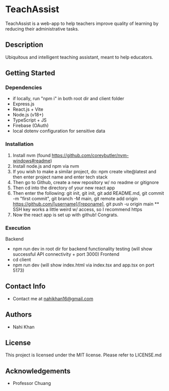 # TeachAssist

TeachAssist is a web-app to help teachers improve quality of learning by reducing their administrative tasks.

## Description

Ubiquitous and intelligent teaching assistant, meant to help educators.

## Getting Started

### Dependencies

- if locally, run "npm i" in both root dir and client folder
- Express.js
- React.js + Vite
- Node.js (v18+)
- TypeScript + JS
- Firebase (OAuth)
- local dotenv configuration for sensitive data

### Installation

1. Install nvm (found https://github.com/coreybutler/nvm-windows#readme)
2. Install node.js and npm via nvm
3. If you wish to make a similar project, do: npm create vite@latest and then enter project name and enter tech stack
4. Then go to Github, create a new repository w/ no readme or gitignore
5. Then cd into the directory of your new react app
6. Then enter the following: git init, git init, git add README.md, git commit -m "first commit", git branch -M main, git remote add origin https://github.com/[username]/[reponame], git push -u origin main
   \*\* SSH key works a little weird w/ access, so I recommend https
7. Now the react app is set up with github! Congrats.

### Execution

Backend

- npm run dev in root dir for backend functionality testing (will show successful API connectivity + port 3000)
  Frontend
- cd client
- npm run dev (will show index.html via index.tsx and app.tsx on port 5173)

## Contact Info

- Contact me at nahikhan16@gmail.com

## Authors

- Nahi Khan

## License

This project is licensed under the MIT license. Please refer to LICENSE.md

## Acknowledgements

- Professor Chuang

